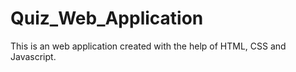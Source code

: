 # Quiz_Web_Application
This is an web application created with the help of HTML, CSS and Javascript.

